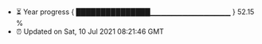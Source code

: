 - ⏳ Year progress { ███████████████▁▁▁▁▁▁▁▁▁▁▁▁▁▁▁ } 52.15 %
- ⏰ Updated on Sat, 10 Jul 2021 08:21:46 GMT

